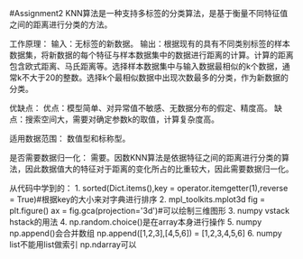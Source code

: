 #Assignment2
KNN算法是一种支持多标签的分类算法，是基于衡量不同特征值之间的距离进行分类的方法。

工作原理：
		输入：无标签的新数据。	输出：根据现有的具有不同类别标签的样本数据集，将新数据的每个特征与样本数据集中的数据进行距离的计算。计算的距离包含欧式距离、马氏距离等。选择样本数据集中与输入数据最相似的k个数据，通常k不大于20的整数。选择k个最相似数据中出现次数最多的分类，作为新数据的分类。
		
优缺点：
		优点：模型简单、对异常值不敏感、无数据分布的假定、精度高。
		缺点：搜索空间大，需要对确定参数k的取值，计算复杂度高。

适用数据范围：
		数值型和标称型。

是否需要数据归一化：
		需要。因数KNN算法是依据特征之间的距离进行分类的算法，因此数据值大的特征对于距离的变化所占的比重较大，因此需要数据归一化。
		
从代码中学到的：
		1. sorted(Dict.items(),key = operator.itemgetter(1),reverse = True)#根据key的大小来对字典进行排序
		2. mpl_toolkits.mplot3d
		   fig = plt.figure()
           ax = fig.gca(projection='3d')#可以绘制三维图形
		3. numpy vstack hstack的用法
		4. np.random.choice()是在array本身进行操作
		5. numpy  np.append()会合并数组 np.append([1,2,3],[4,5,6]) = [1,2,3,4,5,6]
		6. numpy list不能用list做索引 np.ndarray可以
		